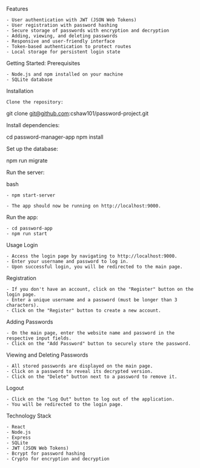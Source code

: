 Features

    - User authentication with JWT (JSON Web Tokens)
    - User registration with password hashing
    - Secure storage of passwords with encryption and decryption
    - Adding, viewing, and deleting passwords
    - Responsive and user-friendly interface
    - Token-based authentication to protect routes
    - Local storage for persistent login state

Getting Started:
Prerequisites

    - Node.js and npm installed on your machine
    - SQLite database

Installation

    Clone the repository:

git clone git@github.com:cshaw101/password-project.git

Install dependencies:

cd password-manager-app
npm install

Set up the database:

npm run migrate

Run the server:

bash

    - npm start-server

    - The app should now be running on http://localhost:9000.

    
Run the app:

    - cd password-app
    - npm run start
    
Usage
Login

    - Access the login page by navigating to http://localhost:9000.
    - Enter your username and password to log in.
    - Upon successful login, you will be redirected to the main page.

Registration

    - If you don't have an account, click on the "Register" button on the login page.
    - Enter a unique username and a password (must be longer than 3 characters).
    - Click on the "Register" button to create a new account.

Adding Passwords

    - On the main page, enter the website name and password in the respective input fields.
    - Click on the "Add Password" button to securely store the password.

Viewing and Deleting Passwords

    - All stored passwords are displayed on the main page.
    - Click on a password to reveal its decrypted version.
    - Click on the "Delete" button next to a password to remove it.

Logout

    - Click on the "Log Out" button to log out of the application.
    - You will be redirected to the login page.

Technology Stack

    - React
    - Node.js
    - Express
    - SQLite
    - JWT (JSON Web Tokens)
    - Bcrypt for password hashing
    - Crypto for encryption and decryption
